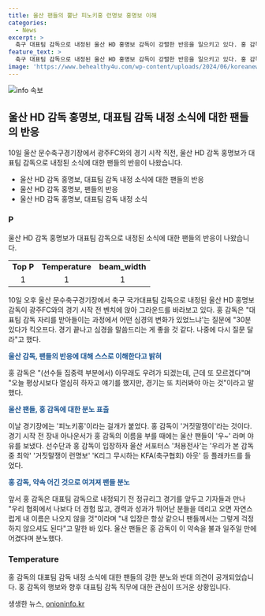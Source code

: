 ```yaml
---
title: 울산 팬들의 뿔난 피노키홍 런명보 홍명보 이해
categories:
  - News
excerpt: >
  축구 대표팀 감독으로 내정된 울산 HD 홍명보 감독이 강렬한 반응을 일으키고 있다. 홍 감독은 팬들이 걱정하는 것에 대해 이해하고 있다며, 대표팀과의 변화된 심경에 대해서는 경기 후에 언급할 것을 요구했다. 그러나 울산 팬들은 홍 감독이 약속을 어겼다며 분노하고 있으며, 경기장에서는 홍 감독을 향한 야유와 비판적인 플래카드가 등장했다. 이에 대한 홍 감독의 대처와 향후 대표팀에서의 활약이 관심을 끌고 있다.
feature_text: >
  축구 대표팀 감독으로 내정된 울산 HD 홍명보 감독이 강렬한 반응을 일으키고 있다. 홍 감독은 팬들이 걱정하는 것에 대해 이해하고 있다며, 대표팀과의 변화된 심경에 대해서는 경기 후에 언급할 것을 요구했다. 그러나 울산 팬들은 홍 감독이 약속을 어겼다며 분노하고 있으며, 경기장에서는 홍 감독을 향한 야유와 비판적인 플래카드가 등장했다. 이에 대한 홍 감독의 대처와 향후 대표팀에서의 활약이 관심을 끌고 있다.
image: 'https://www.behealthy4u.com/wp-content/uploads/2024/06/koreanews.jpg'
---
```


<p><img src="https://www.behealthy4u.com/wp-content/uploads/2024/06/koreanews.jpg" alt="info 속보" /></p>

<h2 data-ke-size="size26">울산 HD 감독 홍명보, 대표팀 감독 내정 소식에 대한 팬들의 반응</h2>

<p data-ke-size="size16">10일 울산 문수축구경기장에서 광주FC와의 경기 시작 직전, 울산 HD 감독 홍명보가 대표팀 감독으로 내정된 소식에 대한 팬들의 반응이 나왔습니다. </p>

<ul>
  <li>울산 HD 감독 홍명보, 대표팀 감독 내정 소식에 대한 팬들의 반응</li>
  <li>울산 HD 감독 홍명보, 팬들의 반응</li>
  <li>울산 HD 감독 홍명보, 대표팀 감독 내정 소식</li>
</ul>

<h3>P</h3>

<p data-ke-size="size16">울산 HD 감독 홍명보가 대표팀 감독으로 내정된 소식에 대한 팬들의 반응이 나왔습니다.</p>

<table>
  <tbody>
    <tr>
      <td style="text-align: center; height: 17px;"><b>Top P</b></td>
      <td style="text-align: center; height: 17px;"><b>Temperature</b></td>
      <td style="text-align: center; height: 17px;"><b>beam_width</b></td>
    </tr>
    <tr>
      <td style="text-align: center; height: 17px;">1</td>
      <td style="text-align: center; height: 17px;">1</td>
      <td style="text-align: center; height: 17px;">1</td>
    </tr>
  </tbody>
</table>

<p data-ke-size="size16">10일 오후 울산 문수축구경기장에서 축구 국가대표팀 감독으로 내정된 울산 HD 홍명보 감독이 광주FC와의 경기 시작 전 벤치에 앉아 그라운드를 바라보고 있다.
홍 감독은 "대표팀 감독 자리를 받아들이는 과정에서 어떤 심경의 변화가 있었느냐'는 질문에 "30분 있다가 킥오프다. 경기 끝나고 심경을 말씀드리는 게 좋을 것 같다. 나중에 다시 질문 달라"고 했다. </p>

<p><b><span style="color: #1a5490;">울산 감독, 팬들의 반응에 대해 스스로 이해한다고 밝혀</span></b></p>

<p data-ke-size="size16">홍 감독은 "(선수들 집중력 부분에서) 아무래도 우려가 되겠는데, 근데 또 모르겠다"며 "오늘 평상시보다 열심히 하자고 얘기를 했지만, 경기는 또 치러봐야 아는 것"이라고 말했다. </p>

<p><b><span style="color: #1a5490;">울산 팬들, 홍 감독에 대한 분노 표출</span></b></p>

<p data-ke-size="size16">이날 경기장에는 '피노키홍'이라는 걸개가 붙었다. 홍 감독이 '거짓말쟁이'라는 것이다. 경기 시작 전 장내 아나운서가 홍 감독의 이름을 부를 때에는 울산 팬들이 '우~' 라며 야유를 보냈다. 선수단과 홍 감독이 입장하자 울산 서포터스 '처용전사'는 '우리가 본 감독 중 최악' '거짓말쟁이 런명보' 'K리그 무시하는 KFA(축구협회) 아웃' 등 플래카드를 들었다.</p>

<p><b><span style="color: #1a5490;">홍 감독, 약속 어긴 것으로 여겨져 팬들 분노</span></b></p>

<p data-ke-size="size16">앞서 홍 감독은 대표팀 감독으로 내정되기 전 정규리그 경기를 앞두고 기자들과 만나 "우리 협회에서 나보다 더 경험 많고, 경력과 성과가 뛰어난 분들을 데리고 오면 자연스럽게 내 이름은 나오지 않을 것"이라며 "내 입장은 항상 같으니 팬들께서는 그렇게 걱정하지 않으셔도 된다"고 말한 바 있다. 울산 팬들은 홍 감독이 이 약속을 불과 일주일 만에 어겼다며 분노했다.</p>

<h3>Temperature</h3>

<p data-ke-size="size16">홍 감독의 대표팀 감독 내정 소식에 대한 팬들의 강한 분노와 반대 의견이 공개되었습니다. 홍 감독의 행보와 향후 대표팀 감독 직무에 대한 관심이 뜨거운 상황입니다.</p>
생생한 뉴스, <a href="https://onioninfo.kr" rel="dofollow">onioninfo.kr</a>



